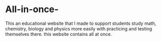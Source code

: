 # All-in-once-
This an educational website that I made to support students study math, chemistry, biology and physics more easily with practicing and testing themselves there. this website contains all at once. 
